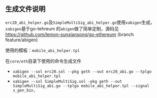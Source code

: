 生成文件说明
----

```erc20_abi_helper.go```及```SimpleMultiSig_abi_helper.go```使用```xabigen```生成，```xabigen```基于go-tehreum 的```abigen```做了简单定制，源码见 https://github.com/lemon-sunxiansong/go-ethereum  (branch feature/abigen)

使用的模板：`mobile_abi_helper.tpl`

在`core/eth`目录下使用的命令生成文件
- `xabigen --sol erc20.sol --pkg geth --out erc20_abi.go --tplgo mobile_abi_helper.tpl `
- `xabigen --sol SimpleMultiSig.sol -pkg geth --out SimpleMultiSig_abi.go --tplgo mobile_abi_helper.tpl --signal s_gen_bin,`
